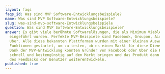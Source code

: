 ```yaml
---
layout: faqs
faqs_id: Was sind MVP Software-Entwicklungsbeispiele?
name: Was sind MVP Software-Entwicklungsbeispiele?
slug: was-sind-mvp-software-Entwicklungsbeispiele
question: Was sind MVP Software-Entwicklungsbeispiele?
answer: Es gibt viele berühmte Softwarelösungen, die als Minimum Viable Products
  eingeführt wurden. Perfekte MVP-Beispiele sind Facebook, Groupon, Airbnb oder
  Uber. Alle diese bekannten Plattformen wurden mit einer kleinen Auswahl an
  Funktionen gestartet, um zu testen, ob es einen Markt für diese Dienste gibt.
  Dank der MVP-Entwicklung konnten Gründer von Facebook oder Uber die Produkte
  schnell und kostengünstig auf den Markt bringen und das Produkt dann anhand
  des Feedbacks der Benutzer weiterentwickeln.
published: true
---
```

